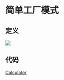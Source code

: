 # 简单工厂模式

## 定义

![](https://technotes.oss-cn-shenzhen.aliyuncs.com/2023/202305062316216.png)

## 代码

[Calculator](Calculator.java)